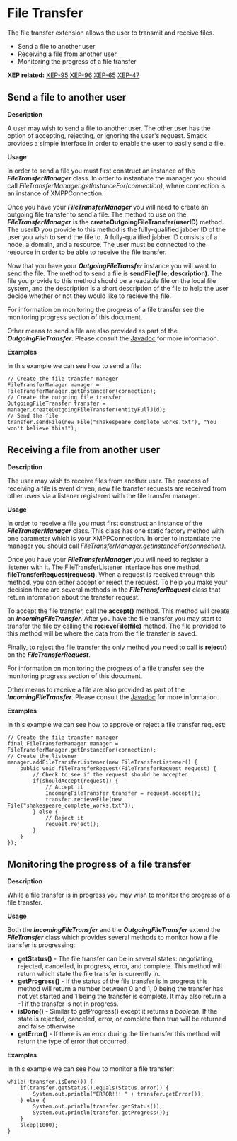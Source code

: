File Transfer
=============

The file transfer extension allows the user to transmit and receive files.

  * Send a file to another user
  * Receiving a file from another user
  * Monitoring the progress of a file transfer

**XEP related:** [XEP-95](http://www.xmpp.org/extensions/xep-0095.html) [XEP-96](http://www.xmpp.org/extensions/xep-0096.html) [XEP-65](http://www.xmpp.org/extensions/xep-0065.html) [XEP-47](http://www.xmpp.org/extensions/xep-0047.html)

Send a file to another user
---------------------------

**Description**

A user may wish to send a file to another user. The other user has the option
of accepting, rejecting, or ignoring the user's request. Smack provides a
simple interface in order to enable the user to easily send a file.

**Usage**

In order to send a file you must first construct an instance of the
**_FileTransferManager_** class. In order to instantiate the manager
you should call _FileTransferManager.getInstanceFor(connection)_, where connection is an instance of XMPPConnection.

Once you have your **_FileTransferManager_** you will need to create an
outgoing file transfer to send a file. The method to use on the
**_FileTransferManager_** is the **createOutgoingFileTransfer(userID)**
method. The userID you provide to this method is the fully-qualified jabber ID
of the user you wish to send the file to. A fully-qualified jabber ID consists
of a node, a domain, and a resource. The user must be connected to the
resource in order to be able to receive the file transfer.

Now that you have your **_OutgoingFileTransfer_** instance you will want to
send the file. The method to send a file is **sendFile(file, description)**.
The file you provide to this method should be a readable file on the local
file system, and the description is a short description of the file to help
the user decide whether or not they would like to recieve the file.

For information on monitoring the progress of a file transfer see the
monitoring progress section of this document.

Other means to send a file are also provided as part of the
**_OutgoingFileTransfer_**. Please consult the [Javadoc](https://download.igniterealtime.org/smack/docs/latest/javadoc/) for more information.

**Examples**

In this example we can see how to send a file:

```
// Create the file transfer manager
FileTransferManager manager = FileTransferManager.getInstanceFor(connection);
// Create the outgoing file transfer
OutgoingFileTransfer transfer = manager.createOutgoingFileTransfer(entityFullJid);
// Send the file
transfer.sendFile(new File("shakespeare_complete_works.txt"), "You won't believe this!");
```

Receiving a file from another user
----------------------------------

**Description**

The user may wish to receive files from another user. The process of receiving
a file is event driven, new file transfer requests are received from other
users via a listener registered with the file transfer manager.

**Usage**

In order to receive a file you must first construct an instance of the
**_FileTransferManager_** class. This class has one static factory method with one
parameter which is your XMPPConnection. In order to instantiate the manager
you should call _FileTransferManager.getInstanceFor(connection)_.

Once you have your **_FileTransferManager_** you will need to register a
listener with it. The FileTransferListener interface has one method,
**fileTransferRequest(request)**. When a request is received through this
method, you can either accept or reject the request. To help you make your
decision there are several methods in the **_FileTransferRequest_** class that
return information about the transfer request.

To accept the file transfer, call the **accept()** method. This method will create an
**_IncomingFileTransfer_**. After you have the file transfer you may start to
transfer the file by calling the **recieveFile(file)** method. The file
provided to this method will be where the data from the file transfer is saved.

Finally, to reject the file transfer the only method you need to call is
**reject()** on the **_FileTransferRequest_**.

For information on monitoring the progress of a file transfer see the
monitoring progress section of this document.

Other means to receive a file are also provided as part of the
**_IncomingFileTransfer_**. Please consult the [Javadoc](https://download.igniterealtime.org/smack/docs/latest/javadoc/) for more information.

**Examples**

In this example we can see how to approve or reject a file transfer request:

```
// Create the file transfer manager
final FileTransferManager manager = FileTransferManager.getInstanceFor(connection);
// Create the listener
manager.addFileTransferListener(new FileTransferListener() {
	public void fileTransferRequest(FileTransferRequest request) {
		// Check to see if the request should be accepted
		if(shouldAccept(request)) {
			// Accept it
			IncomingFileTransfer transfer = request.accept();
			transfer.recieveFile(new File("shakespeare_complete_works.txt"));
		} else {
			// Reject it
			request.reject();
		}
	}
});
```

Monitoring the progress of a file transfer
------------------------------------------

**Description**

While a file transfer is in progress you may wish to monitor the progress of a
file transfer.

**Usage**

Both the **_IncomingFileTransfer_** and the **_OutgoingFileTransfer_** extend
the **_FileTransfer_** class which provides several methods to monitor how a
file transfer is progressing:

  * **getStatus()** - The file transfer can be in several states: negotiating, rejected, cancelled, in progress, error, and complete. This method will return which state the file transfer is currently in. 
  * **getProgress()** - If the status of the file transfer is in progress this method will return a number between 0 and 1, 0 being the transfer has not yet started and 1 being the transfer is complete. It may also return a -1 if the transfer is not in progress. 
  * **isDone()** - Similar to getProgress() except it returns a _boolean_. If the state is rejected, canceled, error, or complete then true will be returned and false otherwise. 
  * **getError()** - If there is an error during the file transfer this method will return the type of error that occurred.

**Examples**

In this example we can see how to monitor a file transfer:

```
while(!transfer.isDone()) {
	if(transfer.getStatus().equals(Status.error)) {
		System.out.println("ERROR!!! " + transfer.getError());
	} else {
		System.out.println(transfer.getStatus());
		System.out.println(transfer.getProgress());
	}
	sleep(1000);
}
```
